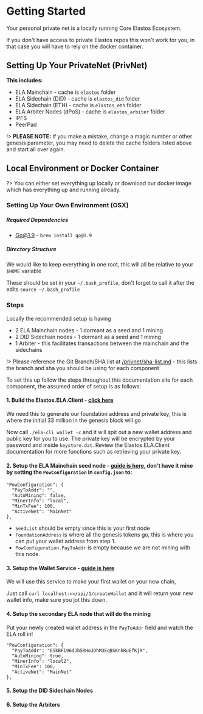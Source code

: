 
# Getting Started

Your personal private net is a locally running Core Elastos Ecosystem.

If you don't have access to private Elastos repos this won't work for you, in that case you will
have to rely on the docker container.


## Setting Up Your PrivateNet (PrivNet)

**This includes:**

- ELA Mainchain - cache is `elastos` folder
- ELA Sidechain (DID) - cache is `elastos_did` folder
- ELA Sidechain (ETH) - cache is `elastos_eth` folder
- ELA Arbiter Nodes (dPoS) - cache is `elastos_arbiter` folder
- IPFS
- PeerPad

!> **PLEASE NOTE:** If you make a mistake, change a magic number or other genesis parameter, you may need to delete the cache folders listed above and start all over again.


## Local Environment or Docker Container

?> You can either set everything up locally or download our docker image which has everything up and running already.

### Setting Up Your Own Environment (OSX)

##### Required Dependencies

- Go@1.9 - `brew install go@1.9`

##### Directory Structure

We would like to keep everything in one root, this will all be relative to your `$HOME` variable

These should be set in your `~/.bash_profile`, don't forget to call it after the edits `source ~/.bash_profile`


### Steps

Locally the recommended setup is having

- 2 ELA Mainchain nodes - 1 dormant as a seed and 1 mining
- 2 DID Sidechain nodes - 1 dormant as a seed and 1 mining
- 1 Arbiter - this facilitates transactions between the mainchain and the sidechains

!> Please reference the Git Branch/SHA list at [/privnet/sha-list.md](/privnet/sha-list.md) - this lists the branch and sha you should be using for each component

To set this up follow the steps throughout this documentation site for each component, the assumed order of
setup is as follows:

#### 1. Build the Elastos.ELA.Client -&nbsp;[click here](/tools/ela-client.md)

We need this to generate our foundation address and private key, this is where the initial 33 million in the genesis block will go

Now call `./ela-cli wallet -c` and it will spit out a new wallet address and public key for you to use. The private key will be encrypted by your password and inside `keystore.dat`.
Review the Elastos.ELA.Client documentation for more functions such as retrieving your private key.


#### 2. Setup the ELA Mainchain seed node -&nbsp;[guide is here](/core/mainchain/mainchain.md), don't have it mine by setting the `PowConfiguration` in `config.json` to:

```
"PowConfiguration": {
  "PayToAddr": "",
  "AutoMining": false,
  "MinerInfo": "local",
  "MinTxFee": 100,
  "ActiveNet": "MainNet"
},
```

- `SeedList` should be empty since this is your first node
- `FoundationAddress` is where all the genesis tokens go, this is where you can put your wallet address from step 1.
- `PowConfiguration.PayToAddr` is empty because we are not mining with this node.


#### 3. Setup the Wallet Service -&nbsp;[guide is here](/services/wallet.md)

We will use this service to make your first wallet on your new chain,

Just call `curl localhost:<>/api/1/createWallet` and it will return your new wallet info, make sure you jot this down.

#### 4. Setup the secondary ELA node that will do the mining

Put your newly created wallet address in the `PayToAddr` field and watch the ELA roll in!

```
"PowConfiguration": {
  "PayToAddr": "ESkBFi96dJb5RHoJDhM3EqBSKnkRuEfKjR",
  "AutoMining": true,
  "MinerInfo": "local2",
  "MinTxFee": 100,
  "ActiveNet": "MainNet"
},
```

#### 5. Setup the DID Sidechain Nodes

#### 6. Setup the Arbiters

